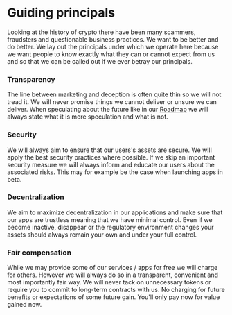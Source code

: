 # Guiding principals

Looking at the history of crypto there have been many scammers, fraudsters and questionable business practices. We want to be better and do better. We lay out the principals under which we operate here because we want people to know exactly what they can or cannot expect from us and so that we can be called out if we ever betray our principals.

### Transparency

The line between marketing and deception is often quite thin so we will not tread it. We will never promise things we cannot deliver or unsure we can deliver. When speculating about the future like in our [Roadmap](roadmap.md) we will always state what it is mere speculation and what is not.

### Security

We will always aim to ensure that our users's assets are secure. We will apply the best security practices where possible. If we skip an important security measure we will always inform and educate our users about the associated risks. This may for example be the case when launching apps in beta.

### Decentralization

We aim to maximize decentralization in our applications and make sure that our apps are trustless meaning that we have minimal control. Even if we become inactive, disappear or the regulatory environment changes your assets should always remain your own and under your full control.

### Fair compensation

While we may provide some of our services / apps for free we will charge for others. However we will always do so in a transparent, convenient and most importantly fair way. We will never tack on unnecessary tokens or require you to commit to long-term contracts with us. No charging for future benefits or expectations of some future gain. You'll only pay now for value gained now.
